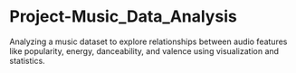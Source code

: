 # Project-Music_Data_Analysis
Analyzing a music dataset to explore relationships between audio features like popularity, energy, danceability, and valence using visualization and statistics.
